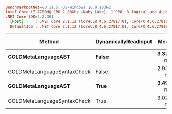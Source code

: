 ``` ini

BenchmarkDotNet=v0.11.5, OS=Windows 10.0.18362
Intel Core i7-7700HQ CPU 2.80GHz (Kaby Lake), 1 CPU, 8 logical and 4 physical cores
.NET Core SDK=2.2.301
  [Host]     : .NET Core 2.1.12 (CoreCLR 4.6.27817.01, CoreFX 4.6.27818.01), 64bit RyuJIT DEBUG
  DefaultJob : .NET Core 2.1.12 (CoreCLR 4.6.27817.01, CoreFX 4.6.27818.01), 64bit RyuJIT


```
|                      Method | DynamicallyReadInput |     Mean |     Error |    StdDev |    Gen 0 |   Gen 1 | Gen 2 | Allocated |
|---------------------------- |--------------------- |---------:|----------:|----------:|---------:|--------:|------:|----------:|
|         **GOLDMetaLanguageAST** |                **False** | **3.373 ms** | **0.0314 ms** | **0.0294 ms** | **453.1250** | **82.0313** |     **-** |   **1.52 MB** |
| GOLDMetaLanguageSyntaxCheck |                False | 2.933 ms | 0.0259 ms | 0.0243 ms | 441.4063 |       - |     - |   1.34 MB |
|         **GOLDMetaLanguageAST** |                 **True** | **3.490 ms** | **0.0299 ms** | **0.0280 ms** | **460.9375** | **70.3125** |     **-** |   **1.52 MB** |
| GOLDMetaLanguageSyntaxCheck |                 True | 3.024 ms | 0.0229 ms | 0.0214 ms | 445.3125 |       - |     - |   1.34 MB |
